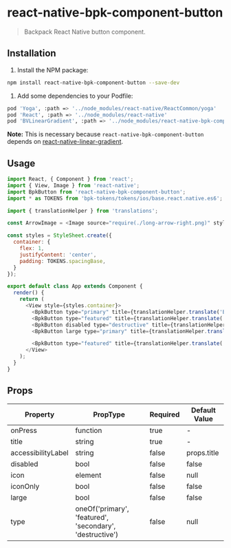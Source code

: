 # react-native-bpk-component-button

> Backpack React Native button component.

## Installation

1. Install the NPM package:
```sh
npm install react-native-bpk-component-button --save-dev
```

1. Add some dependencies to your Podfile:
```sh
pod 'Yoga', :path => '../node_modules/react-native/ReactCommon/yoga'
pod 'React', :path => '../node_modules/react-native'
pod 'BVLinearGradient', :path => '../node_modules/react-native-bpk-component-button/node_modules/react-native-linear-gradient'
```

**Note:** This is necessary because `react-native-bpk-component-button` depends on [react-native-linear-gradient](https://github.com/react-native-community/react-native-linear-gradient).

## Usage

```js
import React, { Component } from 'react';
import { View, Image } from 'react-native';
import BpkButton from 'react-native-bpk-component-button';
import * as TOKENS from 'bpk-tokens/tokens/ios/base.react.native.es6';

import { translationHelper } from 'translations';

const ArrowImage = <Image source="require(./long-arrow-right.png)" style={{ height: 14, width: 16 }}/>;

const styles = StyleSheet.create({
  container: {
    flex: 1,
    justifyContent: 'center',
    padding: TOKENS.spacingBase,
  }
});

export default class App extends Component {
  render() {
    return (
      <View style={styles.container}>
        <BpkButton type="primary" title={translationHelper.translate('BOOK_FLIGHT')} onPress={() => {}} />
        <BpkButton type="featured" title={translationHelper.translate('BOOK_FLIGHT')} onPress={() => {}} />
        <BpkButton disabled type="destructive" title={translationHelper.translate('BOOK_FLIGHT')} onPress={() => {}} />
        <BpkButton large type="primary" title={translationHelper.translate('BOOK_FLIGHT')} onPress={() => {}} />

        <BpkButton type="featured" title={translationHelper.translate('BOOK_FLIGHT')} icon={ArrowImage} iconOnly onPress={() => {}} />
      </View>
    );
  }
}
```

## Props

| Property              | PropType                                                  | Required | Default Value |
| --------------------- | --------------------------------------------------------- | -------- | ------------- |
| onPress               | function                                                  | true     | -             |
| title                 | string                                                    | true     | -             |
| accessibilityLabel    | string                                                    | false    | props.title   |
| disabled              | bool                                                      | false    | false         |
| icon                  | element                                                   | false    | null          |
| iconOnly              | bool                                                      | false    | false         |
| large                 | bool                                                      | false    | false         |
| type                  | oneOf('primary', 'featured', 'secondary', 'destructive')  | false    | null          |
